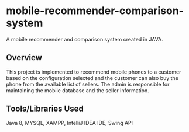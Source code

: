 # mobile-recommender-comparison-system
A mobile recommender and comparison system created in JAVA.

## Overview
This project is implemented to recommend mobile phones to a customer based on the configuration selected and the customer can also buy the phone from the available list of sellers. The admin is responsible for maintaining the mobile database and the seller information.

## Tools/Libraries Used
Java 8, MYSQL, XAMPP, IntelliJ IDEA IDE, Swing API
